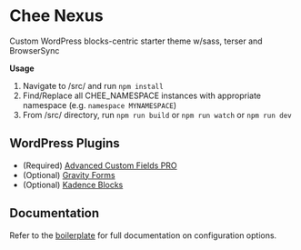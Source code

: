 # Chee Nexus

Custom WordPress blocks-centric starter theme w/sass, terser and BrowserSync

**Usage**

1. Navigate to /src/ and run `npm install`
2. Find/Replace all CHEE_NAMESPACE instances with appropriate namespace (e.g. `namespace MYNAMESPACE`)
3. From /src/ directory, run `npm run build` or `npm run watch` or `npm run dev`

## WordPress Plugins

* (Required) [Advanced Custom Fields PRO](https://www.advancedcustomfields.com/)
* (Optional) [Gravity Forms](https://www.gravityforms.com/)
* (Optional) [Kadence Blocks](https://wordpress.org/plugins/kadence-blocks/)

## Documentation

Refer to the [boilerplate](https://github.com/cferdinandi/build-tool-boilerplate) for full documentation on configuration options.
